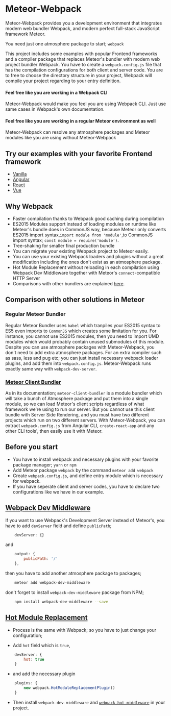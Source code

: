 

# Meteor-Webpack
Meteor-Webpack provides you a development environment that integrates modern web bundler Webpack, and modern perfect full-stack JavaScript framework Meteor.

You need just one atmosphere package to start;
`webpack`

This project includes some examples with popular Frontend frameworks and a compiler package that replaces Meteor's bundler with modern web project bundler Webpack.
You have to create a `webpack.config.js` file that has the compilation configurations for both client and server code.
You are to free to choose the directory structure in your project, Webpack will compile your project regarding to your entry definition.

#### Feel free like you are working in a Webpack CLI
Meteor-Webpack would make you feel you are using Webpack CLI. Just use same cases in Webpack's own documentation.

#### Feel free like you are working in a regular Meteor environment as well
Meteor-Webpack can resolve any atmosphere packages and Meteor modules like you are using without Meteor-Webpack

## Try our examples with your favorite Frontend framework

 - [Vanilla](https://github.com/ardatan/meteor-webpack/tree/master/examples/vanilla)
 - [Angular](https://github.com/ardatan/meteor-webpack/tree/master/examples/angular)
 - [React](https://github.com/ardatan/meteor-webpack/tree/master/examples/react)
 - [Vue](https://github.com/ardatan/meteor-webpack/tree/master/examples/vue)

## Why Webpack

- Faster compilation thanks to Webpack good caching during compilation
- ES2015 Modules support instead of loading modules on runtime like Meteor's bundle does in CommonJS way, because Meteor only converts ES2015 import syntax,`import module from 'module'`,to CommonJS import syntax; `const module = require('module')`.
- Tree-shaking for smaller final production bundle
- You can migrate your existing Webpack project to Meteor easily.
- You can use your existing Webpack loaders and plugins without a great modification including the ones don't exist as an atmosphere package.
- Hot Module Replacement without reloading in each compilation using Webpack Dev Middleware together with Meteor's `connect`-compatible HTTP Server
- Comparisons with other bundlers are explained [here](https://webpack.js.org/comparison/).

## Comparison with other solutions in Meteor

### Regular Meteor Bundler
Regular Meteor Bundler uses `babel` which tranpiles your ES2015 syntax to ES5 even imports to `CommonJS` which creates some limitation for you. For instance, you cannot use ES2015 modules, then you need to import UMD modules which would probably contain unused submodules of this module.
Despite you can use atmosphere packages with Meteor-Webpack, you don't need to add extra atmosphere packages. For an extra compiler such as sass, less and pug etc; you can just install necessary webpack loader plugins, and add them into `webpack.config.js`. Meteor-Webpack runs exactly same way with `webpack-dev-server`.

### [Meteor Client Bundler](https://github.com/Urigo/meteor-client-bundler)
As in its documentation;
`meteor-client-bundler` is a module bundler which will take a bunch of Atmosphere package and put them into a single module, so we can load Meteor's client scripts regardless of what framework we're using to run our server. 
But you cannot use this client bundle with Server Side Rendering, and you must have two different projects which run on two different servers.
With Meteor-Webpack, you can extract `webpack.config.js` from Angular CLI, `create-react-app` and any other CLI tools', then easily use it with Meteor.


## Before you start

- You have to install webpack and necessary plugins with your favorite package manager; `yarn` or `npm`
- Add Meteor package `webpack` by the command `meteor add webpack`
- Create `webpack.config.js`, and define entry module which is necessary for webpack.
- If you have seperate client and server codes, you have to declare two configurations like we have in our example.

## [Webpack Dev Middleware](https://github.com/webpack/webpack-dev-middleware)

If you want to use Webpack's Development Server instead of Meteor's, you have to add `devServer` field and define `publicPath`;

```js
    devServer: {}
```

and

```js
    output: {
        publicPath: '/'
    },
```

then you have to add another atmosphere package to packages;

```bash
    meteor add webpack-dev-middleware
```

don't forget to install `webpack-dev-middleware` package from NPM;

```bash
    npm install webpack-dev-middleware --save
```

## [Hot Module Replacement](https://webpack.js.org/concepts/hot-module-replacement/)

- Process is the same with Webpack; so you have to just change your configuration;

- Add `hot` field which is `true`,

```js
    devServer: {
        hot: true
    }
```

- and add the necessary plugin

```js
    plugins: {
        new webpack.HotModuleReplacementPlugin()
    }
```

- Then install `webpack-dev-middleware` and [`webpack-hot-middleware`](https://github.com/glenjamin/webpack-hot-middleware) in your project.

